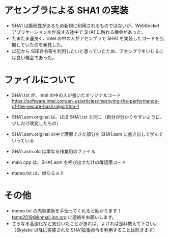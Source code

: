 # アセンブラによる SHA1 の実装

* SHA1 は脆弱性があるため新規に利用されるものではないが、WebSocket アプリケーションを作成する途中で SHA1 に触れる機会があった。
* たまたま運良く、intel の中の人がアセンブラで SHA1 を実装したコードを公開していたのを発見した。
* 以前から SSE命令等を利用したいと思っていたため、アセンブラをいじるには良い機会であった。

# ファイルについて

* SHA1.txt が、intel の中の人が書いたオリジナルコード  
https://software.intel.com/en-us/articles/improving-the-performance-of-the-secure-hash-algorithm-1  

* SHA1.asm.original は、ほぼ SHA1.txt と同じ（自分が分かりやすいように、少しだけ改変したもの）
* SHA1.asm.original の中で理解できた部分を SHA1.asm に書き出して学んでいっている
* SHA1.asm.old は単なる作業用のファイル
* main.cpp は、SHA1.asm を呼び出すだけの確認用コード
* memo.txt は、単なるメモ

# その他

* memo.txt の内容更新を手伝ってくれると助かります！temp2019@knmail.jpn.org に連絡をお願いします。
* さらなる高速化など気付いたことがあれば、よければ是非教えて下さい。（Skylake 以降に実装された SHA1拡張命令を利用することは除きます）
